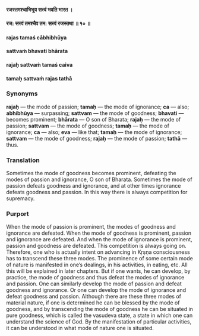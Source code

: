 #### रजस्तमश्चाभिभूय सत्त्वं भवति भारत ।
#### रज: सत्त्वं तमश्चैव तम: सत्त्वं रजस्तथा ॥ १० ॥

#### rajas tamaś cābhibhūya
#### sattvaṁ bhavati bhārata
#### rajaḥ sattvaṁ tamaś caiva
#### tamaḥ sattvaṁ rajas tathā

### Synonyms

**rajaḥ** — the mode of passion; **tamaḥ** — the mode of ignorance; **ca** — also; **abhibhūya** — surpassing; **sattvam** — the mode of goodness; **bhavati** — becomes prominent; **bhārata** — O son of Bharata; **rajaḥ** — the mode of passion; **sattvam** — the mode of goodness; **tamaḥ** — the mode of ignorance; **ca** — also; **eva** — like that; **tamaḥ** — the mode of ignorance; **sattvam** — the mode of goodness; **rajaḥ** — the mode of passion; **tathā** — thus.

### Translation

Sometimes the mode of goodness becomes prominent, defeating the modes of passion and ignorance, O son of Bharata. Sometimes the mode of passion defeats goodness and ignorance, and at other times ignorance defeats goodness and passion. In this way there is always competition for supremacy.

### Purport

When the mode of passion is prominent, the modes of goodness and ignorance are defeated. When the mode of goodness is prominent, passion and ignorance are defeated. And when the mode of ignorance is prominent, passion and goodness are defeated. This competition is always going on. Therefore, one who is actually intent on advancing in Kṛṣṇa consciousness has to transcend these three modes. The prominence of some certain mode of nature is manifested in one’s dealings, in his activities, in eating, etc. All this will be explained in later chapters. But if one wants, he can develop, by practice, the mode of goodness and thus defeat the modes of ignorance and passion. One can similarly develop the mode of passion and defeat goodness and ignorance. Or one can develop the mode of ignorance and defeat goodness and passion. Although there are these three modes of material nature, if one is determined he can be blessed by the mode of goodness, and by transcending the mode of goodness he can be situated in pure goodness, which is called the vasudeva state, a state in which one can understand the science of God. By the manifestation of particular activities, it can be understood in what mode of nature one is situated.